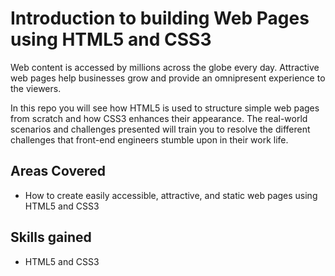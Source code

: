# Introduction to building Web Pages using HTML5 and CSS3

Web content is accessed by millions across the globe every day. Attractive web pages help businesses grow and provide an omnipresent experience to the viewers. 

In this repo you will see how HTML5 is used to structure simple web pages from scratch and how CSS3 enhances their appearance. 
The real-world scenarios and challenges presented will train you to resolve the different challenges that front-end engineers stumble upon in their work life.

## Areas Covered
- How to create easily accessible, attractive, and static web pages using HTML5 and CSS3

## Skills gained
- HTML5 and CSS3

